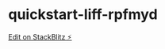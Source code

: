 # quickstart-liff-rpfmyd

[Edit on StackBlitz ⚡️](https://stackblitz.com/edit/quickstart-liff-rpfmyd)